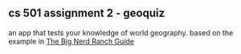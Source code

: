 ## cs 501 assignment 2 - geoquiz
an app that tests your knowledge of world geography. based on the example in [The Big Nerd Ranch Guide](https://bignerdranch.com/books/android-programming-the-big-nerd-ranch-guide-5th-edition/)
